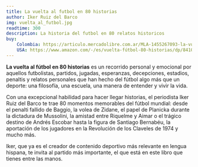 ```yaml
---
title: La vuelta al futbol en 80 historias
author: Iker Ruiz del Barco
img: vuelta_al_futbol.jpg
readtime: 300
description: La historia del futbol en 80 relatos historicos
buy:
    Colombia: https://articulo.mercadolibre.com.ar/MLA-1455267093-la-vuelta-al-futbol-en-80-historias-voces-de-hoy-iker-ru-_JM
    USA: https://www.amazon.com/-/es/vuelta-fútbol-80-historias/dp/8410293218
---
```


**La vuelta al fútbol en 80 historias** es un recorrido personal y emocional por aquellos futbolistas, partidos, jugadas, esperanzas, decepciones, estadios, penaltis y relatos personales que han hecho del fútbol algo más que un deporte: una filosofía, una escuela, una manera de entender y vivir la vida.

Con una excepcional habilidad para hacer llegar historias, el periodista Iker Ruiz del Barco te trae 80 momentos memorables del fútbol mundial: desde el penalti fallido de Baggio, la volea de Zidane, el papel de Planicka durante la dictadura de Mussolini, la amistad entre Riquelme y Aimar o el trágico destino de Andrés Escobar hasta la figura de Santiago Bernabéu, la aportación de los jugadores en la Revolución de los Claveles de 1974 y mucho más.

Iker, que ya es el creador de contenido deportivo más relevante en lengua hispana, te invita al partido más importante, el que está en este libro que tienes entre las manos.